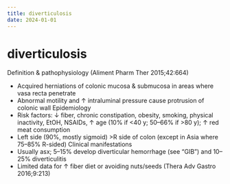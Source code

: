 ```yaml
---
title: diverticulosis
date: 2024-01-01
---
```

# diverticulosis


Definition & pathophysiology (Aliment Pharm Ther 2015;42:664)
* Acquired herniations of colonic mucosa & submucosa in areas where vasa recta penetrate
* Abnormal motility and ↑ intraluminal pressure cause protrusion of colonic wall
Epidemiology
* Risk factors: ↓ fiber, chronic constipation, obesity, smoking, physical inactivity, EtOH, NSAIDs, ↑ age (10% if <40 y; 50–66% if >80 y); ↑ red meat consumption
* Left side (90%, mostly sigmoid) >R side of colon (except in Asia where 75–85% R-sided)
Clinical manifestations
* Usually asx; 5–15% develop diverticular hemorrhage (see “GIB”) and 10–25% diverticulitis
* Limited data for ↑ fiber diet or avoiding nuts/seeds (Thera Adv Gastro 2016;9:213)
